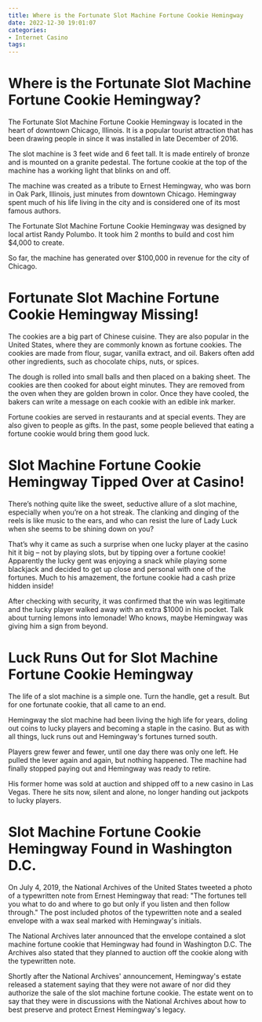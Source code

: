 ```yaml
---
title: Where is the Fortunate Slot Machine Fortune Cookie Hemingway
date: 2022-12-30 19:01:07
categories:
- Internet Casino
tags:
---
```



#  Where is the Fortunate Slot Machine Fortune Cookie Hemingway?

The Fortunate Slot Machine Fortune Cookie Hemingway is located in the heart of downtown Chicago, Illinois. It is a popular tourist attraction that has been drawing people in since it was installed in late December of 2016.

The slot machine is 3 feet wide and 6 feet tall. It is made entirely of bronze and is mounted on a granite pedestal. The fortune cookie at the top of the machine has a working light that blinks on and off.

The machine was created as a tribute to Ernest Hemingway, who was born in Oak Park, Illinois, just minutes from downtown Chicago. Hemingway spent much of his life living in the city and is considered one of its most famous authors.

The Fortunate Slot Machine Fortune Cookie Hemingway was designed by local artist Randy Polumbo. It took him 2 months to build and cost him $4,000 to create.

So far, the machine has generated over $100,000 in revenue for the city of Chicago.

#  Fortunate Slot Machine Fortune Cookie Hemingway Missing!

The cookies are a big part of Chinese cuisine. They are also popular in the United States, where they are commonly known as fortune cookies. The cookies are made from flour, sugar, vanilla extract, and oil. Bakers often add other ingredients, such as chocolate chips, nuts, or spices.

The dough is rolled into small balls and then placed on a baking sheet. The cookies are then cooked for about eight minutes. They are removed from the oven when they are golden brown in color. Once they have cooled, the bakers can write a message on each cookie with an edible ink marker.

 Fortune cookies are served in restaurants and at special events. They are also given to people as gifts. In the past, some people believed that eating a fortune cookie would bring them good luck.

#  Slot Machine Fortune Cookie Hemingway Tipped Over at Casino!

There’s nothing quite like the sweet, seductive allure of a slot machine, especially when you’re on a hot streak. The clanking and dinging of the reels is like music to the ears, and who can resist the lure of Lady Luck when she seems to be shining down on you?

That’s why it came as such a surprise when one lucky player at the casino hit it big – not by playing slots, but by tipping over a fortune cookie! Apparently the lucky gent was enjoying a snack while playing some blackjack and decided to get up close and personal with one of the fortunes. Much to his amazement, the fortune cookie had a cash prize hidden inside!

After checking with security, it was confirmed that the win was legitimate and the lucky player walked away with an extra $1000 in his pocket. Talk about turning lemons into lemonade! Who knows, maybe Hemingway was giving him a sign from beyond.

#  Luck Runs Out for Slot Machine Fortune Cookie Hemingway

The life of a slot machine is a simple one. Turn the handle, get a result. But for one fortunate cookie, that all came to an end.

Hemingway the slot machine had been living the high life for years, doling out coins to lucky players and becoming a staple in the casino. But as with all things, luck runs out and Hemingway's fortunes turned south.

Players grew fewer and fewer, until one day there was only one left. He pulled the lever again and again, but nothing happened. The machine had finally stopped paying out and Hemingway was ready to retire.

His former home was sold at auction and shipped off to a new casino in Las Vegas. There he sits now, silent and alone, no longer handing out jackpots to lucky players.

#  Slot Machine Fortune Cookie Hemingway Found in Washington D.C.

On July 4, 2019, the National Archives of the United States tweeted a photo of a typewritten note from Ernest Hemingway that read: "The fortunes tell you what to do and where to go but only if you listen and then follow through." The post included photos of the typewritten note and a sealed envelope with a wax seal marked with Hemingway's initials.

The National Archives later announced that the envelope contained a slot machine fortune cookie that Hemingway had found in Washington D.C. The Archives also stated that they planned to auction off the cookie along with the typewritten note.

Shortly after the National Archives' announcement, Hemingway's estate released a statement saying that they were not aware of nor did they authorize the sale of the slot machine fortune cookie. The estate went on to say that they were in discussions with the National Archives about how to best preserve and protect Ernest Hemingway's legacy.